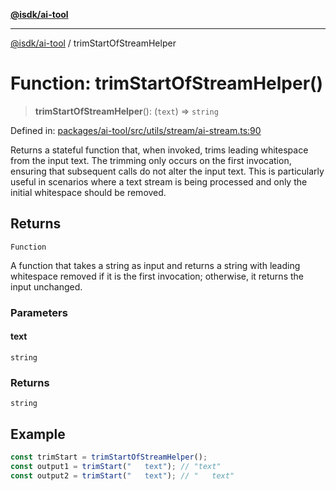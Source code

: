 [**@isdk/ai-tool**](../README.md)

***

[@isdk/ai-tool](../globals.md) / trimStartOfStreamHelper

# Function: trimStartOfStreamHelper()

> **trimStartOfStreamHelper**(): (`text`) => `string`

Defined in: [packages/ai-tool/src/utils/stream/ai-stream.ts:90](https://github.com/isdk/ai-tool.js/blob/b0ee9498dddfa5222989cf00502bb34c601df743/src/utils/stream/ai-stream.ts#L90)

Returns a stateful function that, when invoked, trims leading whitespace
from the input text. The trimming only occurs on the first invocation, ensuring that
subsequent calls do not alter the input text. This is particularly useful in scenarios
where a text stream is being processed and only the initial whitespace should be removed.

## Returns

`Function`

A function that takes a string as input and returns a string
with leading whitespace removed if it is the first invocation; otherwise, it returns the input unchanged.

### Parameters

#### text

`string`

### Returns

`string`

## Example

```ts
const trimStart = trimStartOfStreamHelper();
const output1 = trimStart("   text"); // "text"
const output2 = trimStart("   text"); // "   text"
```
